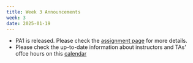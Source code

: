 ```yaml
---
title: Week 3 Announcements
week: 3
date: 2025-01-19
---
```


* PA1 is released. Please check the [assignment page](/assignments/) for more details.
* Please check the up-to-date information about instructors and TAs' offce hours on this [calendar](https://hao-ai-lab.github.io/cse234-w25/officehours/) 
